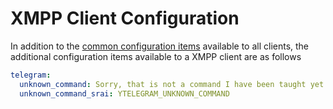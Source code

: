 # XMPP Client Configuration

In addition to the [common configuration items](./Config_Client) available to all clients, the additional configuration 
items available to a XMPP client are as follows

```yaml
telegram:
  unknown_command: Sorry, that is not a command I have been taught yet!
  unknown_command_srai: YTELEGRAM_UNKNOWN_COMMAND
```